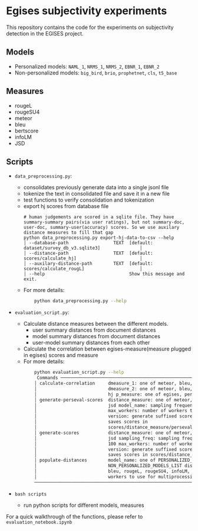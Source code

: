 # Egises subjectivity experiments
This repository contains the code for the experiments on subjectivity detection in the EGISES project.

[//]: # (PERSONALIZED_MODELS = &#40;"NAML_1", "NRMS_1", "NRMS_2", "EBNR_1", "EBNR_2"&#41;)
[//]: # (NON_PERSONALIZED_MODELS_LIST = &#40;"big_bird", "brio", "prophetnet", "cls", "t5_base"&#41;)
## Models
- Personalized models: `NAML_1`, `NRMS_1`, `NRMS_2`, `EBNR_1`, `EBNR_2`
- Non-personalized models: `big_bird`, `brio`, `prophetnet`, `cls`, `t5_base`

## Measures
- rougeL
- rougeSU4
- meteor
- bleu
- bertscore
- infoLM
- JSD
## Scripts
- `data_preprocessing.py`: 
  - consolidates previously generate data into a single jsonl file  
  - tokenize the text in consolidated file and save it in a new file
  - test functions to verify consolidation and tokenization
  - export hj scores from database file
    ```
    # human judgements are scored in a sqlite file. They have summary-summary pairs(via user ratings), but not summary-doc, user-doc, summary-user(accuracy) scores. So we use auxilary distance measures to fill that gap
    python data_preprocessing.py export-hj-data-to-csv --help
    │ --database-path                 TEXT  [default: dataset/survey_db_v3.sqlite3]               │
    │ --distance-path                 TEXT  [default: scores/calculate_hj]                        │
    │ --auxilary-distance-path        TEXT  [default: scores/calculate_rougL]                     │
    │ --help                                Show this message and exit.
    ```
  - For more details:
    ```bash
        python data_preprocessing.py --help
    ```
- `evaluation_script.py`: 
  - Calculate distance measures between the different models.
    - user summary distances from document distances
    - model summary distances from document distances
    - user-model summary distances from each other
  - Calculate the correlation between egises-measure(measure plugged in egises) scores and measure
  - For more details:
    ```bash
        python evaluation_script.py --help
         Commands ──────────────────────────────────────────────────────────────────────────────────╮
        │ calculate-correlation     dmeasure_1: one of meteor, bleu, rougeL, rougeSU4, infoLM, jsd    │
        │                           dmeasure_2: one of meteor, bleu, rougeL, rougeSU4, infoLM, jsd,   │
        │                           hj p_measure: one of egises, perseval                             │
        │ generate-perseval-scores  distance_measure: one of meteor, bleu, rougeL, rougeSU4, infoLM,  │
        │                           jsd model_name: sampling frequency for percentage less than 100   │
        │                           max_workers: number of workers to use for multiprocessing         │
        │                           version: generate suffixed scores files to avoid overwriting      │
        │                           saves scores in                                                   │
        │                           scores/distance_measure/perseval_scores_version.csv               │
        │ generate-scores           distance_measure: one of meteor, bleu, rougeL, rougeSU4, infoLM,  │
        │                           jsd sampling_freq: sampling frequency for percentage less than    │
        │                           100 max_workers: number of workers to use for multiprocessing     │
        │                           version: generate suffixed scores files to avoid overwriting      │
        │                           saves scores in scores/distance_measure/egises_scores_version.csv │
        │ populate-distances        model_name: one of PERSONALIZED_MODELS or                         │
        │                           NON_PERSONALIZED_MODELS_LIST distance_measure: one of meteor,     │
        │                           bleu, rougeL, rougeSU4, infoLM, jsd max_workers: number of        │
        │                           workers to use for multiprocessing                                │
        ─────────────────────────────────────────────────────────────────────────────────────────────
    ```

- `bash scripts`
  - run python scripts for different models, measures

For a quick walkthrough of the functions, please refer to `evaluation_notebook.ipynb`

